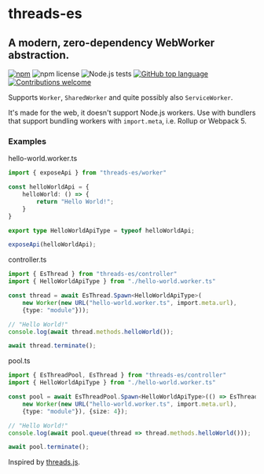 # threads-es
## A modern, zero-dependency WebWorker abstraction.

[![npm](https://img.shields.io/npm/v/threads-es)](https://npmjs.com/package/threads-es)
![npm license](https://img.shields.io/npm/l/threads-es)
![Node.js tests](https://github.com/852Kerfunkle/threads-es/actions/workflows/node.js.yml/badge.svg)
[![GitHub top language](https://img.shields.io/github/languages/top/852Kerfunkle/threads-es)](https://typescriptlang.org)
[![Contributions welcome](https://img.shields.io/badge/contributions-welcome-blue.svg)](https://github.com/852Kerfunkle/threads-es/issues)

Supports `Worker`, `SharedWorker` and quite possibly also `ServiceWorker`.

It's made for the web, it doesn't support Node.js workers. Use with bundlers that support bundling workers with `import.meta`, i.e. Rollup or Webpack 5.

### Examples

hello-world.worker.ts
```ts
import { exposeApi } from "threads-es/worker"

const helloWorldApi = {
    helloWorld: () => {
        return "Hello World!";
    }
}

export type HelloWorldApiType = typeof helloWorldApi;

exposeApi(helloWorldApi);
```

controller.ts
```ts
import { EsThread } from "threads-es/controller"
import { HelloWorldApiType } from "./hello-world.worker.ts"

const thread = await EsThread.Spawn<HelloWorldApiType>(
    new Worker(new URL("hello-world.worker.ts", import.meta.url),
    {type: "module"}));

// "Hello World!"
console.log(await thread.methods.helloWorld());

await thread.terminate();
```

pool.ts
```ts
import { EsThreadPool, EsThread } from "threads-es/controller"
import { HelloWorldApiType } from "./hello-world.worker.ts"

const pool = await EsThreadPool.Spawn<HelloWorldApiType>(() => EsThread.Spawn(
    new Worker(new URL("hello-world.worker.ts", import.meta.url),
    {type: "module"}), {size: 4});

// "Hello World!"
console.log(await pool.queue(thread => thread.methods.helloWorld()));

await pool.terminate();
```

Inspired by [threads.js](https://github.com/andywer/threads.js).